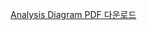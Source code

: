 [Analysis Diagram PDF 다운로드](https://github.com/user-attachments/files/20349937/assignment_diagram.pdf)
